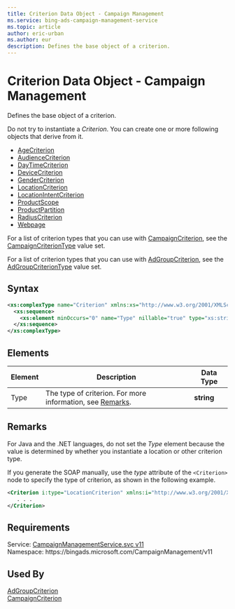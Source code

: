 ```yaml
---
title: Criterion Data Object - Campaign Management
ms.service: bing-ads-campaign-management-service
ms.topic: article
author: eric-urban
ms.author: eur
description: Defines the base object of a criterion.
---
```

# Criterion Data Object - Campaign Management
Defines the base object of a criterion.

Do not try to instantiate a *Criterion*. You can create one or more following objects that derive from it.
-  [AgeCriterion](/bingads/campaign-management-service/agecriterion.md)  
-  [AudienceCriterion](/bingads/campaign-management-service/audiencecriterion.md)  
-  [DayTimeCriterion](/bingads/campaign-management-service/daytimecriterion.md)  
-  [DeviceCriterion](/bingads/campaign-management-service/devicecriterion.md)  
-  [GenderCriterion](/bingads/campaign-management-service/gendercriterion.md)  
-  [LocationCriterion](/bingads/campaign-management-service/locationcriterion.md)  
-  [LocationIntentCriterion](/bingads/campaign-management-service/locationintentcriterion.md)  
-  [ProductScope](/bingads/campaign-management-service/productscope.md)  
-  [ProductPartition](/bingads/campaign-management-service/productpartition.md)  
-  [RadiusCriterion](/bingads/campaign-management-service/radiuscriterion.md)  
-  [Webpage](/bingads/campaign-management-service/webpage.md)  

For a list of criterion types that you can use with [CampaignCriterion](/bingads/campaign-management-service/campaigncriterion.md), see the [CampaignCriterionType](/bingads/campaign-management-service/campaigncriteriontype.md) value set.

For a list of criterion types that you can use with [AdGroupCriterion](/bingads/campaign-management-service/adgroupcriterion.md), see the [AdGroupCriterionType](/bingads/campaign-management-service/adgroupcriteriontype.md) value set.

## Syntax
```xml
<xs:complexType name="Criterion" xmlns:xs="http://www.w3.org/2001/XMLSchema">
  <xs:sequence>
    <xs:element minOccurs="0" name="Type" nillable="true" type="xs:string" />
  </xs:sequence>
</xs:complexType>
```

## <a name="elements"></a>Elements

|Element|Description|Data Type|
|-----------|---------------|-------------|
|<a name="type"></a>Type|The type of criterion. For more information, see [Remarks](#remarks).|**string**|

## <a name="remarks"></a>Remarks
For Java and the .NET languages, do not set the *Type* element because the value is determined by whether you instantiate a location or other criterion type.

If you generate the SOAP manually, use the *type* attribute of the `<Criterion>` node to specify the type of criterion, as shown in the following example.

```xml
<Criterion i:type="LocationCriterion" xmlns:i="http://www.w3.org/2001/XMLSchema-instance">
   . . .
</Criterion>
```

## Requirements
Service: [CampaignManagementService.svc v11](https://campaign.api.bingads.microsoft.com/Api/Advertiser/CampaignManagement/v11/CampaignManagementService.svc)  
Namespace: https\://bingads.microsoft.com/CampaignManagement/v11  

## Used By
[AdGroupCriterion](adgroupcriterion.md)  
[CampaignCriterion](campaigncriterion.md)  
